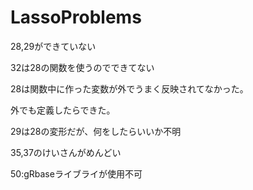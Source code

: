 # LassoProblems
28,29ができていない

32は28の関数を使うのでできてない

28は関数中に作った変数が外でうまく反映されてなかった。

外でも定義したらできた。

29は28の変形だが、何をしたらいいか不明

35,37のけいさんがめんどい

50:gRbaseライブライが使用不可
